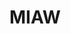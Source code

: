 # MIAW
<script>
    window.addEventListener(
        "onEmbeddedMessagingReady", () => {
            console.log(
                'Inside Messaging Ready Block'
            );
            let userId = $A.get(
                '$SObjectType.CurrentUser.Id'
            );
            console.log(
                'User Id is',
                userId
            );
            embeddedservice_bootstrap.prechatAPI.setHiddenPrechatFields( {
                'User_Id' : userId
            } );
        }
    );
</script>
